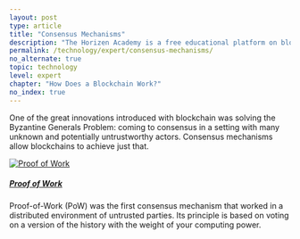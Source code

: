 ```yaml
---
layout: post
type: article
title: "Consensus Mechanisms"
description: "The Horizen Academy is a free educational platform on blockchain technology, cryptocurrency, and privacy. This chapter is is not available yet. We add content frequently, sign up for our newsletter for notifications when it's released."
permalink: /technology/expert/consensus-mechanisms/
no_alternate: true
topic: technology
level: expert
chapter: "How Does a Blockchain Work?"
no_index: true
---
```


One of the great innovations introduced with blockchain was solving the Byzantine Generals Problem: coming to consensus in a setting with many unknown and potentially untrustworthy actors. Consensus mechanisms allow blockchains to achieve just that.

<div class="row mt-5">
    <div class="col-md-3">
        <a href="{{ site.baseurl }}{% post_url /technology/expert/2022-02-05-2-proof-of-work %}">
            <img src="{{site.baseurl_root}}/assets/post_files/technology/expert/2.4.0-consensus/pow.png" alt="Proof of Work" />
        </a>
    </div>
    <div class="col-md-9">
        <a class="font-weight-bold" href="{{ site.baseurl }}{% post_url /technology/expert/2022-02-05-2-proof-of-work %}"><h5 class="intro-article-title">Proof of Work</h5></a>
        <p class="mb-1">
            Proof-of-Work (PoW) was the first consensus mechanism that worked in a distributed environment of untrusted parties. Its principle is based on voting on a version of the history with the weight of your computing power.
        </p>
    </div>
</div>
